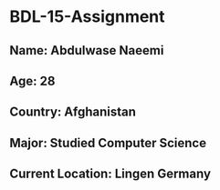 # BDL-15-Assignment

## Name: Abdulwase Naeemi
## Age: 28
## Country: Afghanistan
## Major: Studied Computer Science
## Current Location: Lingen Germany


